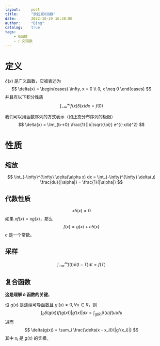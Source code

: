 ```yaml
---
layout:     post
title:      "狄拉克δ函数"
date:       2022-10-29 16:38:00
author:     "Bing"
catalog:    true
tags:
    - δ函数
    - 广义函数
---
```


# 定义
$\delta(x)$ 是广义函数，它被表述为
$$
    \delta(x) = 
    \begin{cases}
    \infty, x = 0 \\
    0, x \neq 0
    \end{cases}
$$
并且有以下积分性质
$$
    \int_{-\infty}^{\infty} f(x) \delta(x) dx = f(0)
$$

我们可以用函数序列的方式表示（如正态分布序列的极限）
$$
    \delta(x) = \lim_{b->0} \frac{1}{|b|\sqrt{\pi}} e^{(-x/b)^2}
$$

# 性质
## 缩放
$$
    \int_{-\infty}^{\infty} \delta(\alpha x) dx = \int_{-\infty}^{\infty} \delta(u) \frac{du}{|\alpha|} = \frac{1}{|\alpha|}
$$

## 代数性质
$$
    x \delta(x) = 0
$$
如果 $xf(x) = xg(x)$，那么
$$
    f(x) = g(x) + c\delta(x)
$$
$c$ 是一个常数。

## 采样
$$
    \int_{-\infty}^{\infty} f(t) \delta(t-T) dt = f(T)
$$

## 复合函数
**这是理解 $\delta$ 函数的关键**。

设 $g(x)$ 是连续可导函数且 $g'(x) \neq 0, \forall x \in R$，则
$$
    \int_R \delta(g(x)) f(g(x)) |g'(x)| dx = \int_{g(R)} \delta(u)f(u)du
$$
进而
$$
    \delta(g(x)) = \sum_i \frac{\delta(x - x_i)}{|g'(x_i)|}
$$
其中 $x_i$ 是 $g(x)$ 的实根。